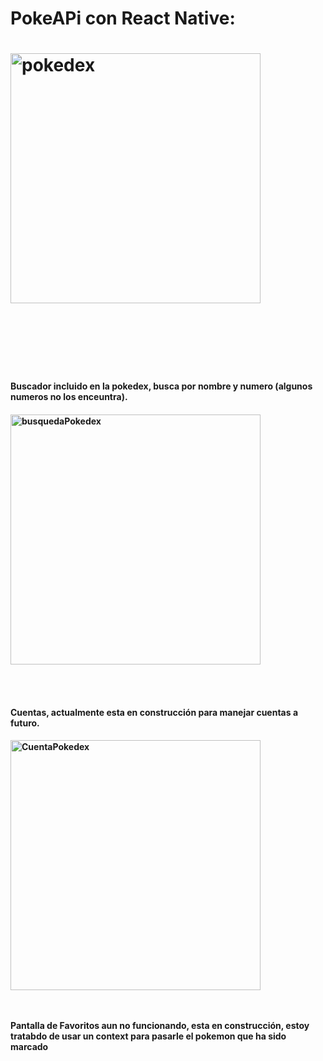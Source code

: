 <h1>PokeAPi con React Native:<h1/> 

<img src="https://github.com/JordyCM24/PokeApi-React-Native/assets/113217256/22794f4d-1b46-4f3c-9247-9929320c1e70" alt="pokedex" height="400px" width="auto">

<br/><br/>
<h4>Buscador incluido en la pokedex, busca por nombre y numero (algunos numeros no los enceuntra).<h4/>

<img src="https://github.com/JordyCM24/PokeApi-React-Native/assets/113217256/ffc05435-42f5-4760-9e0a-a11ecc5242ef" alt="busquedaPokedex" height="400px" width="auto">

<br/><br/>
<h4>Cuentas, actualmente esta en construcción para manejar cuentas a futuro.<h4/> 

<img src="https://github.com/JordyCM24/PokeApi-React-Native/assets/113217256/37897bde-6d77-4c31-8efd-e6768de79b09" alt="CuentaPokedex" height="400px" width="auto">

<br/><br/>
Pantalla de Favoritos aun no funcionando, esta en construcción, estoy tratabdo de usar un context para pasarle el pokemon que ha sido marcado
